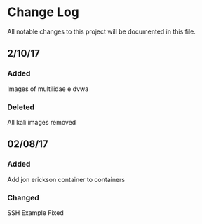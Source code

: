 # Change Log
All notable changes to this project will be documented in this file.


## 2/10/17 
### Added
Images of multilidae e dvwa
### Deleted
All kali images removed

## 02/08/17
### Added
Add jon erickson container to containers
### Changed
SSH Example Fixed

